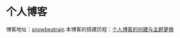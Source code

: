 # 个人博客

博客地址：[snowbeatrain][1]
本博客的搭建历程：[个人博客的创建与主题更换][2]


  [1]: www.snowbeatrain.cn
  [2]: https://snowbeatrain.cn/2018/03/09/hexo%E4%B8%AA%E4%BA%BA%E5%8D%9A%E5%AE%A2%E7%9A%84%E5%88%9B%E5%BB%BA/